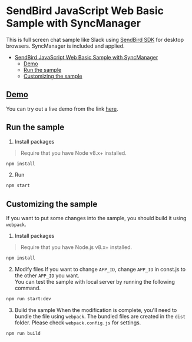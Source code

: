 # SendBird JavaScript Web Basic Sample with SyncManager
This is full screen chat sample like Slack using [SendBird SDK](https://github.com/smilefam/SendBird-SDK-JavaScript) for desktop browsers. SyncManager is included and applied.

- [SendBird JavaScript Web Basic Sample with SyncManager](#sendbird-javascript-web-basic-sample-with-syncmanager)
  - [Demo](#demo)
  - [Run the sample](#run-the-sample)
  - [Customizing the sample](#customizing-the-sample)

## [Demo](https://sample.sendbird.com/basic/syncmanager)
You can try out a live demo from the link [here](https://sample.sendbird.com/basic/sync-manager).


## Run the sample
1. Install packages

> Require that you have Node v8.x+ installed.

```bash
npm install
```

2. Run

```bash
npm start
```

## Customizing the sample
If you want to put some changes into the sample, you should build it using `webpack`.  

1. Install packages

> Require that you have Node.js v8.x+ installed.

```bash
npm install
``` 

2. Modify files
If you want to change `APP_ID`, change `APP_ID` in const.js to the other `APP_ID` you want.  
You can test the sample with local server by running the following command.  

```bash
npm run start:dev
``` 

3. Build the sample
When the modification is complete, you'll need to bundle the file using `webpack`. The bundled files are created in the `dist` folder. Please check `webpack.config.js` for settings.    

```bash
npm run build
```